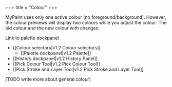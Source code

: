 +++
title = "Colour"
+++

MyPaint uses only one active colour (no foreground/background). However, the colour previews will display two colours while you adjust the colour: The old colour and the new colour with changes.

Link to palette dockpanel

* [[Colour selectors|v1.2 Colour selectors]]
    * [[Palette dockpanel|v1.2 Palette]]
* [[History dockpanel|v1.2 History Panel]]
* [[Pick Colour Tool|v1.2 Pick Colour Tool]]
* [[Pick Stroke and Layer Tool|v1.2 Pick Stroke and Layer Tool]]

[TODO write more about general colour]
